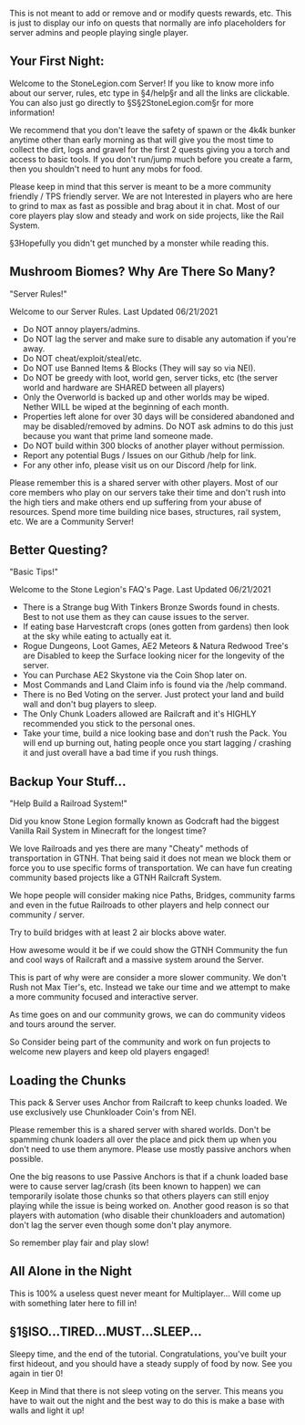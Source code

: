 This is not meant to add or remove and or modify quests rewards, etc. This is just to display our info on quests that normally are info placeholders for server admins and people playing single player. 








## Your First Night:

Welcome to the StoneLegion.com Server! If you like to know more info about our server, rules, etc type in §4/help§r and all the links are clickable. You can also just go directly to §S§2StoneLegion.com§r for more information! 

We recommend that you don't leave the safety of spawn or the 4k4k bunker anytime other than early morning as that will give you the most time to collect the dirt, logs and gravel for the first 2 quests giving you a torch and access to basic tools. If you don't run/jump much before you create a farm, then you shouldn't need to hunt any mobs for food. 

Please keep in mind that this server is meant to be a more community friendly / TPS friendly server. We are not Interested in players who are here to grind to max as fast as possible and brag about it in chat. Most of our core players play slow and steady and work on side projects, like the Rail System.

§3Hopefully you didn't get munched by a monster while reading this.









## Mushroom Biomes? Why Are There So Many?
"Server Rules!"

Welcome to our Server Rules.
Last Updated 06/21/2021

- Do NOT annoy players/admins.
- Do NOT lag the server and make sure to disable any automation if you're away.
- Do NOT cheat/exploit/steal/etc.
- Do NOT use Banned Items & Blocks (They will say so via NEI).
- Do NOT be greedy with loot, world gen, server ticks, etc (the server world and hardware are SHARED between all players)
- Only the Overworld is backed up and other worlds may be wiped. Nether WILL be wiped at the beginning of each month.
- Properties left alone for over 30 days will be considered abandoned and may be disabled/removed by admins. Do NOT ask admins to do this just because you want that prime land someone made.
- Do NOT build within 300 blocks of another player without permission.
- Report any potential Bugs / Issues on our Github /help for link.
- For any other info, please visit us on our Discord /help for link.

Please remember this is a shared server with other players. Most of our core members who play on our servers take their time and don't rush into the high tiers and make others end up suffering from your abuse of resources. Spend more time building nice bases, structures, rail system, etc. We are a Community Server!









## Better Questing?
"Basic Tips!"

Welcome to the Stone Legion's FAQ's Page.
Last Updated 06/21/2021

- There is a Strange bug With Tinkers Bronze Swords found in chests. Best to not use them as they can cause issues to the server.
- If eating base Harvestcraft crops (ones gotten from gardens) then look at the sky while eating to actually eat it.
- Rogue Dungeons, Loot Games, AE2 Meteors & Natura Redwood Tree's are Disabled to keep the Surface looking nicer for the longevity of the server.
- You can Purchase AE2 Skystone via the Coin Shop later on.
- Most Commands and Land Claim info is found via the /help command.
- There is no Bed Voting on the server. Just protect your land and build wall and don't bug players to sleep.
- The Only Chunk Loaders allowed are Railcraft and it's HIGHLY recommended you stick to the personal ones. 
- Take your time,  build a nice looking base and don't rush the Pack. You will end up burning out,  hating people once you start lagging / crashing it and just overall have a bad time if you rush things. 










## Backup Your Stuff...
"Help Build a Railroad System!"

Did you know Stone Legion formally known as Godcraft had the biggest Vanilla Rail System in Minecraft for the longest time?

We love Railroads and yes there are many "Cheaty" methods of transportation in GTNH. That being said it does not mean we block them or force you to use specific forms of transportation. We can have fun creating community based projects like a GTNH Railcraft System.

We hope people will consider making nice Paths, Bridges, community farms and even in the futue Railroads to other players and help connect our community / server. 

Try to build bridges with at least 2 air blocks above water.

How awesome would it be if we could show the GTNH Community the fun and cool ways of Railcraft and a massive system around the Server. 

This is part of why were are consider a more slower community. We don't Rush not Max Tier's, etc. Instead we take our time and we attempt to make a more community focused and interactive server. 

As time goes on and our community grows, we can do community videos and tours around the server.

So Consider being part of the community and work on fun projects to welcome new players and keep old players engaged! 










## Loading the Chunks

This pack & Server uses Anchor from Railcraft to keep chunks loaded. We use exclusively use Chunkloader Coin's from NEI.

Please remember this is a shared server with shared worlds. Don't be spamming chunk loaders all over the place and pick them up when you don't need to use them anymore. Please use mostly passive anchors when possible.

One the big reasons to use Passive Anchors is that if a chunk loaded base were to cause server lag/crash (its been known to happen) we can temporarily isolate those chunks so that others players can still enjoy playing while the issue is being worked on. Another good reason is so that players with automation (who disable their chunkloaders and automation) don't lag the server even though some don't play anymore.

So remember play fair and play slow!









## All Alone in the Night

This is 100% a useless quest never meant for Multiplayer... Will come up with something later here to fill in!




## §1§lSO...TIRED...MUST...SLEEP...

Sleepy time, and the end of the tutorial. Congratulations, you've built your first hideout, and you should have a steady supply of food by now. See you again in tier 0!

Keep in Mind that there is not sleep voting on the server. This means you have to wait out the night and the best way to do this is make a base with walls and light it up!
